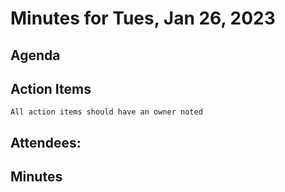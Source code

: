 # Minutes for Tues, Jan 26, 2023

## Agenda

	

## Action Items
```
All action items should have an owner noted
```

## Attendees:

## Minutes





